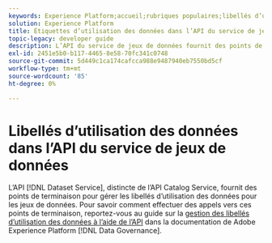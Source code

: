 ```yaml
---
keywords: Experience Platform;accueil;rubriques populaires;libellés d’utilisation des données;service de catalogue
solution: Experience Platform
title: Étiquettes d’utilisation des données dans l’API du service de jeux de données
topic-legacy: developer guide
description: L’API du service de jeux de données fournit des points de terminaison pour gérer les libellés d’utilisation des données pour les jeux de données.
exl-id: 2451e5b0-b117-4465-8e58-70fc341c0748
source-git-commit: 5d449c1ca174cafcca988e9487940eb7550bd5cf
workflow-type: tm+mt
source-wordcount: '85'
ht-degree: 0%

---
```


# Libellés d’utilisation des données dans l’API du service de jeux de données

L’API [!DNL Dataset Service], distincte de l’API Catalog Service, fournit des points de terminaison pour gérer les libellés d’utilisation des données pour les jeux de données. Pour savoir comment effectuer des appels vers ces points de terminaison, reportez-vous au guide sur la [gestion des libellés d’utilisation des données à l’aide de l’API](../../data-governance/labels/dataset-api.md) dans la documentation de Adobe Experience Platform [!DNL Data Governance].
